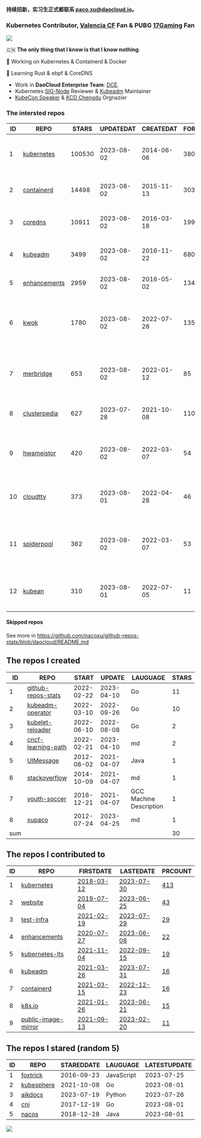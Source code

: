 **持续招新，实习生正式都联系 paco.xu@daocloud.io。**

### Kubernetes Contributor, [Valencia CF](https://www.valenciacf.com/en) Fan & PUBG [17Gaming](https://liquipedia.net/pubg/17_Gaming) Fan

![](https://komarev.com/ghpvc/?username=pacoxu)
 
 🇨🇳 **The only thing that I know is that I know nothing**. 
 
 🔭 Working on Kubernetes & Containerd & Docker
 
 🌱 Learning Rust & ebpf & CoreDNS

- Work in **DaoCloud Enterprise Team**: [DCE](https://www.daocloud.io/dce_5.0).
- Kubernetes [SIG-Node](https://github.com/kubernetes/community/blob/master/sig-node/README.md) Reviewer & [Kubeadm](https://github.com/kubernetes/kubeadm/) Maintainer
- [KubeCon Speaker](https://www.youtube.com/playlist?list=PLROmsd5kH8pBiN0Km1EepbzKoDiM5S6Ok) & [KCD Chengdu](https://community.cncf.io/kcd-chengdu/) Orgnazier

<!--START_SECTION:github_repos-->
### The intersted repos
| ID |                              REPO                               | STARS  | UPDATEDAT  | CREATEDAT  | FORKSCOUNT |                                  DESCRIPTIONS                                  |
|----|-----------------------------------------------------------------|--------|------------|------------|------------|--------------------------------------------------------------------------------|
|  1 | [kubernetes](https://github.com/kubernetes/kubernetes)          | 100530 | 2023-08-02 | 2014-06-06 |      38066 | Production-Grade Container Scheduling and Management                           |
|  2 | [containerd](https://github.com/containerd/containerd)          |  14498 | 2023-08-02 | 2015-11-13 |       3033 | An open and reliable container runtime                                         |
|  3 | [coredns](https://github.com/coredns/coredns)                   |  10911 | 2023-08-02 | 2016-03-18 |       1997 | CoreDNS is a DNS server that chains plugins                                    |
|  4 | [kubeadm](https://github.com/kubernetes/kubeadm)                |   3499 | 2023-08-02 | 2016-11-22 |        680 | Aggregator for issues filed against kubeadm                                    |
|  5 | [enhancements](https://github.com/kubernetes/enhancements)      |   2959 | 2023-08-02 | 2016-05-02 |       1340 | Enhancements tracking repo for Kubernetes                                      |
|  6 | [kwok](https://github.com/kubernetes-sigs/kwok)                 |   1780 | 2023-08-02 | 2022-07-28 |        135 | Kubernetes WithOut Kubelet -  Simulates thousands of Nodes and Clusters.       |
|  7 | [merbridge](https://github.com/merbridge/merbridge)             |    653 | 2023-08-02 | 2022-01-12 |         85 | Use eBPF to speed up your Service Mesh like crossing an Einstein-Rosen Bridge. |
|  8 | [clusterpedia](https://github.com/clusterpedia-io/clusterpedia) |    627 | 2023-07-28 | 2021-10-08 |        110 | The Encyclopedia of Kubernetes clusters                                        |
|  9 | [hwameistor](https://github.com/hwameistor/hwameistor)          |    420 | 2023-08-02 | 2022-03-07 |         54 | Hwameistor is an HA local storage system for cloud-native stateful workloads.  |
| 10 | [cloudtty](https://github.com/cloudtty/cloudtty)                |    373 | 2023-08-01 | 2022-04-28 |         46 | A Friendly Kubernetes CloudShell (Web Terminal) !                              |
| 11 | [spiderpool](https://github.com/spidernet-io/spiderpool)        |    362 | 2023-08-02 | 2022-03-07 |         53 | underlay network solution of cloud native, for bare metal, VM and public cloud |
| 12 | [kubean](https://github.com/kubean-io/kubean)                   |    310 | 2023-08-01 | 2022-07-05 |         11 |  :seedling: Kubernetes lifecycle management operator based on kubespray.       |



#### Skipped repos
<!--END_SECTION:github_repos-->
See more in https://github.com/pacoxu/github-repos-stats/blob/daocloud/README.md


<!--START_SECTION:my_github-->
## The repos I created
| ID  |                                REPO                                |   START    |   UPDATE   |        LAUGUAGE         | STARS |
|-----|--------------------------------------------------------------------|------------|------------|-------------------------|-------|
|   1 | [github-repos-stats](https://github.com/pacoxu/github-repos-stats) | 2022-02-22 | 2023-04-10 | Go                      |    11 |
|   2 | [kubeadm-operator](https://github.com/pacoxu/kubeadm-operator)     | 2022-03-10 | 2022-09-26 | Go                      |    10 |
|   3 | [kubelet-reloader](https://github.com/pacoxu/kubelet-reloader)     | 2022-06-10 | 2022-08-08 | Go                      |     2 |
|   4 | [cncf-learning-path](https://github.com/pacoxu/cncf-learning-path) | 2022-02-21 | 2023-04-10 | md                      |     2 |
|   5 | [UIMessage](https://github.com/pacoxu/UIMessage)                   | 2012-08-02 | 2021-04-07 | Java                    |     1 |
|   6 | [stackoverflow](https://github.com/pacoxu/stackoverflow)           | 2014-10-09 | 2021-04-07 | md                      |     1 |
|   7 | [youth-soccer](https://github.com/pacoxu/youth-soccer)             | 2016-12-21 | 2021-04-07 | GCC Machine Description |     1 |
|   8 | [xupaco](https://github.com/pacoxu/xupaco)                         | 2012-07-24 | 2023-04-25 | md                      |     1 |
| sum |                                                                    |            |            |                         |    30 |

## The repos I contributed to
| ID |                                  REPO                                  |                               FIRSTDATE                               |                               LASTEDATE                                |                                        PRCOUNT                                        |
|----|------------------------------------------------------------------------|-----------------------------------------------------------------------|------------------------------------------------------------------------|---------------------------------------------------------------------------------------|
|  1 | [kubernetes](https://github.com/kubernetes/kubernetes)                 | [2018-03-12](https://github.com/kubernetes/kubernetes/pull/61040)     | [2023-07-30](https://github.com/kubernetes/kubernetes/pull/119674)     | [413](https://github.com/kubernetes/kubernetes/pulls?q=is%3Apr+author%3Apacoxu)       |
|  2 | [website](https://github.com/kubernetes/website)                       | [2019-07-04](https://github.com/kubernetes/website/pull/15285)        | [2023-06-25](https://github.com/kubernetes/website/pull/41754)         | [43](https://github.com/kubernetes/website/pulls?q=is%3Apr+author%3Apacoxu)           |
|  3 | [test-infra](https://github.com/kubernetes/test-infra)                 | [2021-02-19](https://github.com/kubernetes/test-infra/pull/20909)     | [2023-07-29](https://github.com/kubernetes/test-infra/pull/30239)      | [29](https://github.com/kubernetes/test-infra/pulls?q=is%3Apr+author%3Apacoxu)        |
|  4 | [enhancements](https://github.com/kubernetes/enhancements)             | [2020-07-27](https://github.com/kubernetes/enhancements/pull/1907)    | [2023-06-08](https://github.com/kubernetes/enhancements/pull/4068)     | [22](https://github.com/kubernetes/enhancements/pulls?q=is%3Apr+author%3Apacoxu)      |
|  5 | [kubernetes-lts](https://github.com/klts-io/kubernetes-lts)            | [2021-11-04](https://github.com/klts-io/kubernetes-lts/pull/94)       | [2022-09-15](https://github.com/klts-io/kubernetes-lts/pull/174)       | [19](https://github.com/klts-io/kubernetes-lts/pulls?q=is%3Apr+author%3Apacoxu)       |
|  6 | [kubeadm](https://github.com/kubernetes/kubeadm)                       | [2021-03-26](https://github.com/kubernetes/kubeadm/pull/2421)         | [2023-07-31](https://github.com/kubernetes/kubeadm/pull/2909)          | [16](https://github.com/kubernetes/kubeadm/pulls?q=is%3Apr+author%3Apacoxu)           |
|  7 | [containerd](https://github.com/containerd/containerd)                 | [2021-03-15](https://github.com/containerd/containerd/pull/5200)      | [2022-12-23](https://github.com/containerd/containerd/pull/7863)       | [16](https://github.com/containerd/containerd/pulls?q=is%3Apr+author%3Apacoxu)        |
|  8 | [k8s.io](https://github.com/kubernetes/k8s.io)                         | [2021-01-26](https://github.com/kubernetes/k8s.io/pull/1577)          | [2023-06-21](https://github.com/kubernetes/k8s.io/pull/5455)           | [15](https://github.com/kubernetes/k8s.io/pulls?q=is%3Apr+author%3Apacoxu)            |
|  9 | [public-image-mirror](https://github.com/DaoCloud/public-image-mirror) | [2021-09-13](https://github.com/DaoCloud/public-image-mirror/pull/13) | [2023-02-20](https://github.com/DaoCloud/public-image-mirror/pull/296) | [11](https://github.com/DaoCloud/public-image-mirror/pulls?q=is%3Apr+author%3Apacoxu) |

## The repos I stared (random 5)
| ID |                          REPO                          | STAREDDATE |  LAUGUAGE  | LATESTUPDATE |
|----|--------------------------------------------------------|------------|------------|--------------|
|  1 | [foxtrick](https://github.com/minj/foxtrick)           | 2016-09-23 | JavaScript | 2023-07-25   |
|  2 | [kubesphere](https://github.com/kubesphere/kubesphere) | 2021-10-08 | Go         | 2023-08-01   |
|  3 | [aikdocs](https://github.com/aikdocs/aikdocs)          | 2023-07-19 | Python     | 2023-07-26   |
|  4 | [cni](https://github.com/containernetworking/cni)      | 2017-12-19 | Go         | 2023-08-01   |
|  5 | [nacos](https://github.com/alibaba/nacos)              | 2018-12-28 | Java       | 2023-08-01   |

<!--END_SECTION:my_github-->

<a href="https://pacoxu.wordpress.com/">
  <img align="left" src="https://github-readme-stats.vercel.app/api?username=pacoxu&show_icons=true" />
</a>

